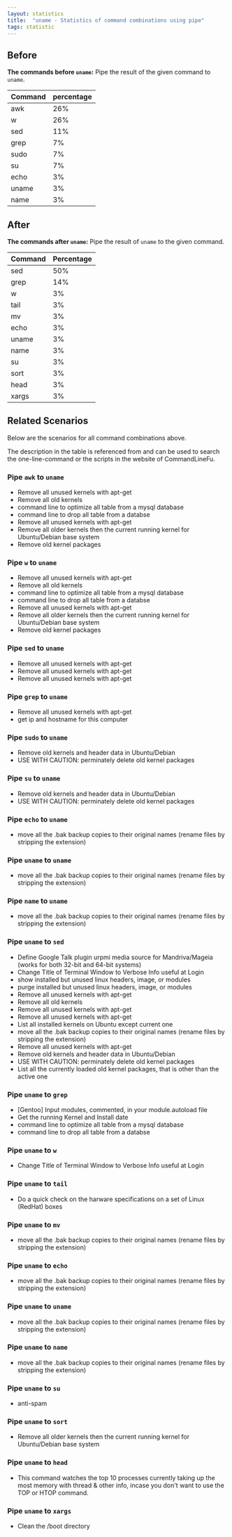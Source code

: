 ```yaml
---
layout: statistics
title:  "uname - Statistics of command combinations using pipe"
tags: statistic
---
```


## Before

__The commands before `uname`:__ Pipe the result of the given command to `uname`.

| Command | percentage |
|--------|--------|
| awk | 26% |
| w | 26% |
| sed | 11% |
| grep | 7% |
| sudo | 7% |
| su | 7% |
| echo | 3% |
| uname | 3% |
| name | 3% |



## After

__The commands after `uname`:__ Pipe the result of `uname` to the given command.

| Command | Percentage | 
|-------|--------|
| sed | 50% |
| grep | 14% |
| w | 3% |
| tail | 3% |
| mv | 3% |
| echo | 3% |
| uname | 3% |
| name | 3% |
| su | 3% |
| sort | 3% |
| head | 3% |
| xargs | 3% |



## Related Scenarios

Below are the scenarios for all command combinations above.

The description in the table is referenced from and can be used to search the one-line-command or the scripts in the website of CommandLineFu.


### Pipe `awk` to `uname`

- Remove all unused kernels with apt-get
- Remove all old kernels
- command line to optimize all table from a mysql database
- command line to drop all table from a databse
- Remove all unused kernels with apt-get
- Remove all older kernels then the current running kernel for Ubuntu/Debian base system
- Remove old kernel packages

            
### Pipe `w` to `uname`

- Remove all unused kernels with apt-get
- Remove all old kernels
- command line to optimize all table from a mysql database
- command line to drop all table from a databse
- Remove all unused kernels with apt-get
- Remove all older kernels then the current running kernel for Ubuntu/Debian base system
- Remove old kernel packages

            
### Pipe `sed` to `uname`

- Remove all unused kernels with apt-get
- Remove all unused kernels with apt-get
- Remove all unused kernels with apt-get

            
### Pipe `grep` to `uname`

- Remove all unused kernels with apt-get
- get ip and hostname for this computer

            
### Pipe `sudo` to `uname`

- Remove old kernels and header data in Ubuntu/Debian
- USE WITH CAUTION: perminately delete old kernel packages

            
### Pipe `su` to `uname`

- Remove old kernels and header data in Ubuntu/Debian
- USE WITH CAUTION: perminately delete old kernel packages

            
### Pipe `echo` to `uname`

- move all the .bak backup copies to their original names (rename files by stripping the extension)

            
### Pipe `uname` to `uname`

- move all the .bak backup copies to their original names (rename files by stripping the extension)

            
### Pipe `name` to `uname`

- move all the .bak backup copies to their original names (rename files by stripping the extension)

            


### Pipe `uname` to `sed`

- Define Google Talk plugin urpmi media source for Mandriva/Mageia (works for both 32-bit and 64-bit systems)
- Change Title of Terminal Window to Verbose Info useful at Login
- show installed but unused linux headers, image, or modules
- purge installed but unused linux headers, image, or modules
- Remove all unused kernels with apt-get
- Remove all old kernels
- Remove all unused kernels with apt-get
- Remove all unused kernels with apt-get
- List all installed kernels on Ubuntu except current one
- move all the .bak backup copies to their original names (rename files by stripping the extension)
- Remove all unused kernels with apt-get
- Remove old kernels and header data in Ubuntu/Debian
- USE WITH CAUTION: perminately delete old kernel packages
- List all the currently loaded old kernel packages, that is other than the active one

            
### Pipe `uname` to `grep`

- [Gentoo] Input modules, commented, in your module.autoload file
- Get the running Kernel and Install date
- command line to optimize all table from a mysql database
- command line to drop all table from a databse

            
### Pipe `uname` to `w`

- Change Title of Terminal Window to Verbose Info useful at Login

            
### Pipe `uname` to `tail`

- Do a quick check on the harware specifications on a set of Linux (RedHat) boxes

            
### Pipe `uname` to `mv`

- move all the .bak backup copies to their original names (rename files by stripping the extension)

            
### Pipe `uname` to `echo`

- move all the .bak backup copies to their original names (rename files by stripping the extension)

            
### Pipe `uname` to `uname`

- move all the .bak backup copies to their original names (rename files by stripping the extension)

            
### Pipe `uname` to `name`

- move all the .bak backup copies to their original names (rename files by stripping the extension)

            
### Pipe `uname` to `su`

- anti-spam

            
### Pipe `uname` to `sort`

- Remove all older kernels then the current running kernel for Ubuntu/Debian base system

            
### Pipe `uname` to `head`

- This command watches the top 10 processes currently taking up the most memory with thread & other info, incase you don't want to use the TOP or HTOP command.

            
### Pipe `uname` to `xargs`

- Clean the /boot directory

            

